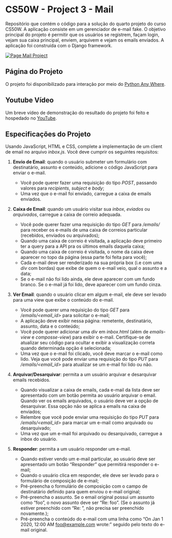 # CS50W - Project 3 - Mail

Repositório que contém o código para a solução do quarto projeto do curso CS50W. A aplicação consiste em um gerenciador de e-mail fake. O objetivo principal do projeto  é permitir que os usuários se registrem, façam login, vejam sua caixa principal, enviem, arquivem e vejam os emails enviados. A aplicação foi construída com o Django framework.

[![Page Mail Project](https://i.postimg.cc/MZBC3pGJ/Dja.png)](https://jvpasson.pythonanywhere.com/)

## Página do Projeto

O projeto foi disponibilizado para interação por meio do [Python Any Where](https://jvpasson.pythonanywhere.com/).

## Youtube Vídeo

Um breve vídeo de demonstração do resultado do projeto foi feito e hospedado no [YouTube](https://youtu.be/VJNak3T9u4I).

## Especificações do Projeto

Usando JavaScript, HTML e CSS, complete a implementação de um client de email no arquivo *inbox.js*. Você deve cumprir os seguintes requisitos:

1.	**Envio de Email**: quando o usuário submeter um formulário com destinatário, assunto e conteúdo, adicione o código JavaScript para enviar o e-mail.
	* Você pode querer fazer uma requisição do tipo *POST*, passando valores para *recipients*, *subject* e *body*;
	* Uma vez que o e-mail foi enviado, carregue a caixa de emails enviados.

2.	**Caixa de Email**: quando um usuário visitar sua *inbox*, *eviados* ou *arquivados*, carregue a caixa de correio adequada.
	* Você pode querer fazer uma requisição do tipo *GET* para */emails/<mailbox>* para receber os e-mails de uma caixa de correios particular (recebidos, enviados ou arquivados);
	* Quando uma caixa de correio é visitada, a aplicação deve primeiro ter a query para a API pra os últimos emails daquela caixa;
	* Quando uma caixa de correio é visitada, o nome da caixa deve aparecer no topo da página (essa parte foi feita para você);
	* Cada e-mail deve ser renderizado na sua própria box (i.e com uma *div* com bordas) que exibe de quem o e-mail veio, qual o assunto e a data;
	* Se o e-mail não foi lido ainda, ele deve aparecer com um fundo branco. Se o e-mail já foi lido, deve aparecer com um fundo cinza.

3.	**Ver Email**: quando o usuário clicar em algum e-mail, ele deve ser levado para uma view que exibe o conteúdo do e-mail.
	* Você pode querer uma requisição do tipo *GET* para */emails/<email_id>* para solicitar o e-mail;
	* A aplicação deve exibir nessa página: remetente, destinatário, assunto, data e o conteúdo;
	* Você pode querer adicionar uma *div* em *inbox.html* (além de *emails-view* e *composse-view*) para exibir o e-mail. Certifique-se de atualizar seu código para ocultar e exibir a visualização correta quando determinada opção é selecionada;
	* Uma vez que o e-mail foi clicado, você deve marcar o e-mail como lido. Veja que você pode enviar uma requisição do tipo *PUT* para */emails/<email_id>* para atualizar se um e-mail foi lido ou não.
	
4.	**Arquivar/Desarquivar**: permita a um usuário arquivar e desarquivar emails recebidos.
	* Quando visualizar a caixa de emails, cada e-mail da lista deve ser apresentado com um botão permita ao usuário arquivar o email. Quando ver os emails arquivados, o usuário deve ver a opção de desarquivar. Essa opção não se aplica a emails na caixa de enviados;
	* Relembre que você pode enviar uma requisição do tipo *PUT* para */emails/<email_id>* para marcar um e-mail como arquivado ou desarquivado;
	* Uma vez que um e-mail foi arquivado ou desarquivado, carregue a inbox do usuário.

5.	**Responder**: permita a um usuário responder um e-mail.
	* Quando estiver vendo um e-mail particular, ao usuário deve ser apresentado um botão “Responder” que permitirá responder o e-mail;
	* Quando o usuário clica em responder, ele deve ser levado para o formulário de composição de e-mail;
	* Pré-preencha o formulário de composição com o campo de destinatário definido para quem enviou o e-mail original;
	* Pré-preencha o assunto. Se o email original possui um assunto como “foo”, o novo assunto deve ser “Re: foo”. (Se o assunto já estiver preenchido com “Re: ”, não precisa ser preenchido novamente.);
	* Pré-preencha o conteúdo do e-mail com uma linha como “On Jan 1 2020, 12:00 AM foo@example.com wrote:” seguido pelo texto do e-mail original.
